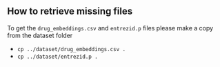 ## How to retrieve missing files
To get the `drug_embeddings.csv` and `entrezid.p` files please make a copy from the dataset folder
- `cp ../dataset/drug_embeddings.csv .`
- `cp ../dataset/entrezid.p .`
